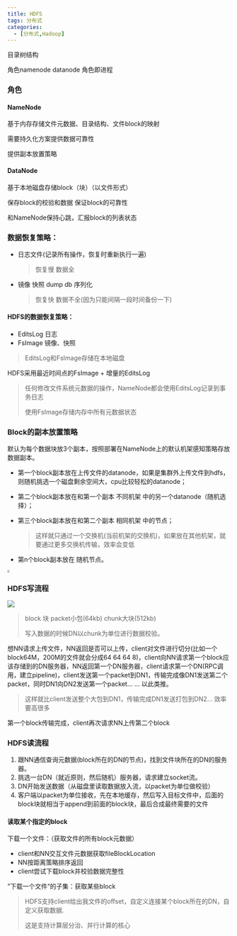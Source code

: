 ```yaml
---
title: HDFS
tags: 分布式
categories: 
  - [分布式,Hadoop]
---
```




目录树结构

角色namenode datanode 角色即进程

### 角色

#### NameNode

基于内存存储文件元数据、目录结构、文件block的映射

需要持久化方案提供数据可靠性

提供副本放置策略

#### DataNode

基于本地磁盘存储block（块）（以文件形式）

保存block的校验和数据 保证block的可靠性

和NameNode保持心跳，汇报block的列表状态



### 数据恢复策略：

- 日志文件(记录所有操作，恢复时重新执行一遍)

  > 恢复慢 数据全

- 镜像 快照 dump db 序列化

  > 恢复快 数据不全(因为只能间隔一段时间备份一下)

#### HDFS的数据恢复策略：

- EditsLog  日志
- FsImage  镜像、快照

> EditsLog和FsImage存储在本地磁盘

HDFS采用最近时间点的FsImage + 增量的EditsLog

> 任何修改文件系统元数据的操作，NameNode都会使用EditsLog记录到事务日志
>
> 使用FsImage存储内存中所有元数据状态



### Block的副本放置策略

默认为每个数据块放3个副本，按照部署在NameNode上的默认机架感知策略存放数据副本。

- 第一个block副本放在上传文件的datanode，如果是集群外上传文件到hdfs，则随机挑选一个磁盘剩余空间大，cpu比较轻松的datanode；

- 第二个block副本放在和第一个副本 不同机架 中的另一个datanode（随机选择）；

- 第三个block副本放在和第二个副本 相同机架 中的节点；

  > 这样就只通过一个交换机(当前机架的交换机)，如果放在其他机架，就要通过更多交换机传输，效率会变低

- 第n个block副本放在 随机节点。

<img src="https://raw.githubusercontent.com/melopoz/pics/master/img/hdfs-%E5%89%AF%E6%9C%AC%E4%BD%8D%E7%BD%AE.png" style="zoom:33%;" />



### HDFS写流程

<img src="https://raw.githubusercontent.com/melopoz/pics/master/img/hdfs-%E5%86%99%E6%B5%81%E7%A8%8B.png" />

> block 块  packet小包(64kb)  chunk大块(512kb)
>
> 写入数据的时候DN以chunk为单位进行数据校验。

想NN请求上传文件，NN返回是否可以上传，client对文件进行切分(比如一个block64M，200M的文件就会分成64 64 64 8)，client向NN请求第一个block应该存储到的DN服务器，NN返回第一个DN服务器，client请求第一个DN(RPC调用，建立pipeline)，client发送第一个packet到DN1，传输完成像DN1发送第二个packet，同时DN1向DN2发送第一个packet... ...  以此类推。

>  这样就比client发送整个大包到DN1，传输完成DN1发送打包到DN2... 效率要高很多

第一个block传输完成，client再次请求NN上传第二个block



### HDFS读流程

1. 跟NN通信查询元数据(block所在的DN的节点)，找到文件块所在的DN的服务器。
2. 挑选一台DN（就近原则，然后随机）服务器，请求建立socket流。
3. DN开始发送数据（从磁盘里读取数据放入流，以packet为单位做校验）
4. 客户端以packet为单位接收，先在本地缓存，然后写入目标文件中，后面的block块就相当于append到前面的block块，最后合成最终需要的文件

#### 读取某个指定的block

下载一个文件：（获取文件的所有block元数据）

- client和NN交互文件元数据获取fileBlockLocation
- NN按距离策略排序返回
- client尝试下载block并校验数据完整性

”下载一个文件“的子集：获取某些block

>  HDFS支持client给出我文件的offset，自定义连接某个block所在的DN，自定义获取数据.
>
> 这是支持计算层分治、并行计算的核心

